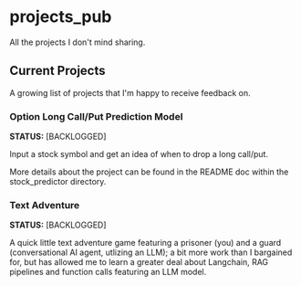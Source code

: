 # projects_pub
All the projects I don't mind sharing.

## Current Projects
A growing list of projects that I'm happy to receive feedback on.

### Option Long Call/Put Prediction Model
**STATUS:** [BACKLOGGED]

Input a stock symbol and get an idea of when to drop a long call/put.

More details about the project can be found in the README doc within the stock_predictor directory.

### Text Adventure
**STATUS:** [BACKLOGGED]

A quick little text adventure game featuring a prisoner (you) and a guard (conversational AI agent, utlizing an LLM); a bit more work than I bargained for, but has allowed me to learn a greater deal about Langchain, RAG pipelines and function calls featuring an LLM model.
